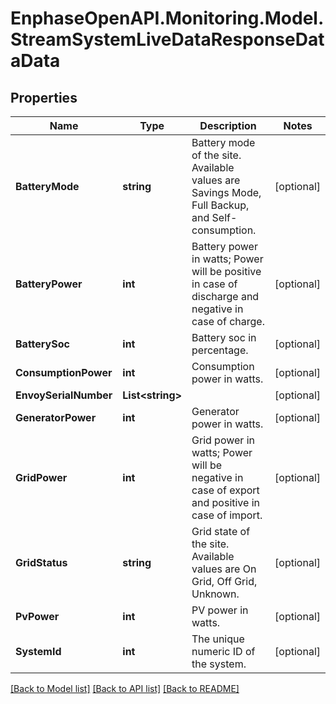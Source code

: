 # EnphaseOpenAPI.Monitoring.Model.StreamSystemLiveDataResponseDataData

## Properties

Name | Type | Description | Notes
------------ | ------------- | ------------- | -------------
**BatteryMode** | **string** | Battery mode of the site. Available values are Savings Mode, Full Backup, and Self-consumption. | [optional] 
**BatteryPower** | **int** | Battery power in watts; Power will be positive in case of discharge and negative in case of charge. | [optional] 
**BatterySoc** | **int** | Battery soc in percentage. | [optional] 
**ConsumptionPower** | **int** | Consumption power in watts. | [optional] 
**EnvoySerialNumber** | **List&lt;string&gt;** |  | [optional] 
**GeneratorPower** | **int** | Generator power in watts. | [optional] 
**GridPower** | **int** | Grid power in watts; Power will be negative in case of export and positive in case of import. | [optional] 
**GridStatus** | **string** | Grid state of the site. Available values are On Grid, Off Grid, Unknown. | [optional] 
**PvPower** | **int** | PV power in watts. | [optional] 
**SystemId** | **int** | The unique numeric ID of the system. | [optional] 

[[Back to Model list]](../README.md#documentation-for-models) [[Back to API list]](../README.md#documentation-for-api-endpoints) [[Back to README]](../README.md)

